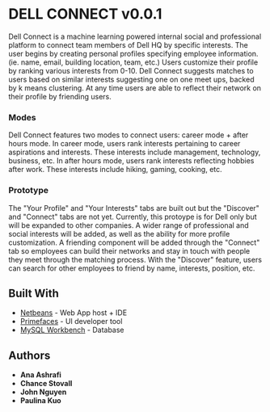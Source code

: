 # DELL CONNECT v0.0.1

Dell Connect is a machine learning powered internal social and professional platform to connect team members of Dell HQ by specific interests. The user begins by creating personal profiles specifying employee information. (ie. name, email, building location, team, etc.) Users customize their profile by ranking various interests from 0-10. Dell Connect suggests matches to users based on similar interests suggesting one on one meet ups, backed by k means clustering. At any time users are able to reflect their network on their profile by friending users.

### Modes

Dell Connect features two modes to connect users: career mode + after hours mode. In career mode, users rank interests pertaining to career aspirations and interests. These interests include management, technology, business, etc. In after hours mode, users rank interests reflecting hobbies after work. These interests include hiking, gaming, cooking, etc.

### Prototype

The "Your Profile" and "Your Interests" tabs are built out but the "Discover" and "Connect" tabs are not yet. Currently, this protoype is for Dell only but will be expanded to other companies. A wider range of professional and social interests will be added, as well as the ability for more profile customization. A friending component will be added through the "Connect" tab so employees can build their networks and stay in touch with people they meet through the matching process. With the "Discover" feature, users can search for other employees to friend by name, interests, position, etc. 


## Built With

* [Netbeans](https://netbeans.org/downloads/start.html?platform=macosx&lang=en&option=javaee) - Web App host + IDE
* [Primefaces](https://www.primefaces.org/#primefaces) - UI developer tool
* [MySQL Workbench](https://dev.mysql.com/doc/workbench/en/) - Database

## Authors

* **Ana Ashrafi**
* **Chance Stovall**
* **John Nguyen**
* **Paulina Kuo**
